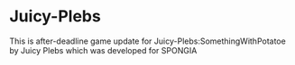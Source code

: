 # Juicy-Plebs
This is after-deadline game update for Juicy-Plebs:SomethingWithPotatoe by Juicy Plebs which
was developed for SPONGIA
